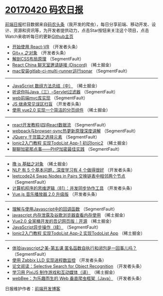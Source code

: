 # [20170420 码农日报](http://hao.caibaojian.com/date/2017/04/20)

[前端日报](http://caibaojian.com/c/news)栏目数据来自[码农头条](http://hao.caibaojian.com/)（我开发的爬虫），每日分享前端、移动开发、设计、资源和资讯等，为开发者提供动力，点击Star按钮来关注这个项目，点击Watch来收听每日的更新[Github主页](https://github.com/kujian/frontendDaily)
* [开始使用 React-VR](http://hao.caibaojian.com/35368.html) （开发者头条）
* [Git++ 之对象](http://hao.caibaojian.com/35365.html) （开发者头条）
* [解剖CSS布局原理](http://hao.caibaojian.com/35345.html) （SegmentFault）
* [React China 聊天室邀请链接 (Discord)](http://hao.caibaojian.com/35313.html) （稀土掘金）
* [mac安装gitlab-ci-multi-runner运行sonar](http://hao.caibaojian.com/35346.html) （SegmentFault）

***
* [JavaScript 数组方法总结（中）](http://hao.caibaojian.com/35316.html) （稀土掘金）
* [听说你叫Java（三）–Servlet过滤器](http://hao.caibaojian.com/35338.html) （SegmentFault）
* [web前端mvc库实现](http://hao.caibaojian.com/35339.html) （SegmentFault）
* [JS 继承常见误区扫盲](http://hao.caibaojian.com/35350.html) （开发者头条）
* [使用 vue2.0 实现一个简洁的分页组件](http://hao.caibaojian.com/35309.html) （稀土掘金）

***
* [react开发教程(四)React数据流](http://hao.caibaojian.com/35344.html) （SegmentFault）
* [webpack与browser-sync热更新原理深度讲解](http://hao.caibaojian.com/35335.html) （SegmentFault）
* [JQuery 干货篇之选择元素](http://hao.caibaojian.com/35336.html) （SegmentFault）
* [Ionic2入门教程 实现TodoList App-1 初识Ionic2](http://hao.caibaojian.com/35315.html) （稀土掘金）
* [聊聊加密那点事——PHP加密最佳实践](http://hao.caibaojian.com/35328.html) （SegmentFault）

***
* [撸 js 基础之对象](http://hao.caibaojian.com/35308.html) （稀土掘金）
* [NLP 有 5 个基本问题，深度学习有 4 个做得很好](http://hao.caibaojian.com/35351.html) （开发者头条）
* [leetcode24 Swap Nodes in Pairs 交换链表中相邻两个节点](http://hao.caibaojian.com/35341.html) （SegmentFault）
* [计算机程序的思维逻辑（81）：并发同步协作工具](http://hao.caibaojian.com/35373.html) （开发者头条）
* [Vue.js 音乐播放器 2.0 升级版](http://hao.caibaojian.com/35352.html) （开发者头条）

***
* [理解与使用Javascript中的回调函数](http://hao.caibaojian.com/35331.html) （SegmentFault）
* [javascript 内存泄露及谷歌浏览器查看内存使用](http://hao.caibaojian.com/35310.html) （稀土掘金）
* [Vue2.0 全家桶开发的吾记网页版｜开源](http://hao.caibaojian.com/35312.html) （稀土掘金）
* [JavaScript异步操作（续）](http://hao.caibaojian.com/35334.html) （SegmentFault）
* [Ionic2入门教程 实现TodoList App-2 实现TodoList App](http://hao.caibaojian.com/35314.html) （稀土掘金）

***
* [体验javascript之美-第五课 匿名函数自执行和闭包是一回事儿吗？](http://hao.caibaojian.com/35337.html) （SegmentFault）
* [使用 Zabbix LLD 实现进程数监控](http://hao.caibaojian.com/35370.html) （开发者头条）
* [论文阅读：Selective Search for Object Recognition](http://hao.caibaojian.com/35371.html) （开发者头条）
* [学习用 PixiJS 制作游戏和互动媒体（译）](http://hao.caibaojian.com/35307.html) （稀土掘金）
* [webBee：为乐趣而生的 Web 垂直爬虫框架（Java）](http://hao.caibaojian.com/35372.html) （开发者头条）

日报维护作者：[前端开发博客](http://caibaojian.com/) 